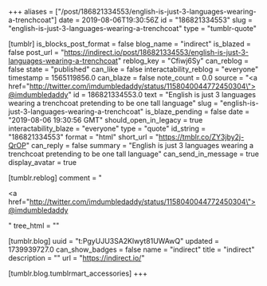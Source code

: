 +++
aliases = ["/post/186821334553/english-is-just-3-languages-wearing-a-trenchcoat"]
date = 2019-08-06T19:30:56Z
id = "186821334553"
slug = "english-is-just-3-languages-wearing-a-trenchcoat"
type = "tumblr-quote"

[tumblr]
is_blocks_post_format = false
blog_name = "indirect"
is_blazed = false
post_url = "https://indirect.io/post/186821334553/english-is-just-3-languages-wearing-a-trenchcoat"
reblog_key = "Cfiwj6Sy"
can_reblog = false
state = "published"
can_like = false
interactability_reblog = "everyone"
timestamp = 1565119856.0
can_blaze = false
note_count = 0.0
source = "<a href=\"http://twitter.com/imdumbledaddy/status/1158040044772450304\">@imdumbledaddy</a>"
id = 186821334553.0
text = "English is just 3 languages wearing a trenchcoat pretending to be one tall language"
slug = "english-is-just-3-languages-wearing-a-trenchcoat"
is_blaze_pending = false
date = "2019-08-06 19:30:56 GMT"
should_open_in_legacy = true
interactability_blaze = "everyone"
type = "quote"
id_string = "186821334553"
format = "html"
short_url = "https://tmblr.co/ZY3jby2j-QrOP"
can_reply = false
summary = "English is just 3 languages wearing a trenchcoat pretending to be one tall language"
can_send_in_message = true
display_avatar = true

[tumblr.reblog]
comment = "<p><a href=\"http://twitter.com/imdumbledaddy/status/1158040044772450304\">@imdumbledaddy</a></p>"
tree_html = ""

[tumblr.blog]
uuid = "t:PgyUJU3SA2Klwyt81UWAwQ"
updated = 1739939727.0
can_show_badges = false
name = "indirect"
title = "indirect"
description = ""
url = "https://indirect.io/"

[tumblr.blog.tumblrmart_accessories]
+++
